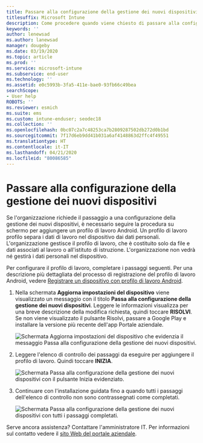 ```yaml
---
title: Passare alla configurazione della gestione dei nuovi dispositivi | Microsoft Docs
titlesuffix: Microsoft Intune
description: Come procedere quando viene chiesto di passare alla configurazione della gestione dei nuovi dispositivi.
keywords: ''
author: lenewsad
ms.author: lanewsad
manager: dougeby
ms.date: 03/19/2020
ms.topic: article
ms.prod: ''
ms.service: microsoft-intune
ms.subservice: end-user
ms.technology: ''
ms.assetid: e0c5993b-3fa5-411e-bae0-93fb66c49bea
searchScope:
- User help
ROBOTS: ''
ms.reviewer: esmich
ms.suite: ems
ms.custom: intune-enduser; seodec18
ms.collection: ''
ms.openlocfilehash: 0bc07c2a7c48253ca7b2809287502db272d0b1bd
ms.sourcegitcommit: 7f17d6eb9dd41b031a6af4148863d2ffc4f49551
ms.translationtype: HT
ms.contentlocale: it-IT
ms.lasthandoff: 04/21/2020
ms.locfileid: "80086585"
---
```

# <a name="move-to-new-device-management-setup"></a>Passare alla configurazione della gestione dei nuovi dispositivi  

Se l'organizzazione richiede il passaggio a una configurazione della gestione dei nuovi dispositivi, è necessario seguire la procedura su schermo per aggiungere un profilo di lavoro Android. Un profilo di lavoro profilo separa i dati di lavoro nel dispositivo dai dati personali. L'organizzazione gestisce il profilo di lavoro, che è costituito solo da file e dati associati al lavoro o all'istituto di istruzione. L'organizzazione non vedrà né gestirà i dati personali nel dispositivo. 

Per configurare il profilo di lavoro, completare i passaggi seguenti. Per una descrizione più dettagliata del processo di registrazione del profilo di lavoro Android, vedere [Registrare un dispositivo con profilo di lavoro Android](./enroll-device-android-work-profile.md).  

 1. Nella schermata **Aggiorna impostazioni del dispositivo** viene visualizzato un messaggio con il titolo **Passa alla configurazione della gestione dei nuovi dispositivi**. Leggere le informazioni visualizza per una breve descrizione della modifica richiesta, quindi toccare **RISOLVI**. Se non viene visualizzato il pulsante Risolvi, passare a Google Play e installare la versione più recente dell'app Portale aziendale.  

    ![Schermata **Aggiorna impostazioni del dispositivo** che evidenzia il messaggio Passa alla configurazione della gestione dei nuovi dispositivi.](./media/intune-company-portal-update-settings.png)  

2. Leggere l'elenco di controllo dei passaggi da eseguire per aggiungere il profilo di lavoro. Quindi toccare **INIZIA**. 

    ![Schermata **Passa alla configurazione della gestione dei nuovi dispositivi** con il pulsante Inizia evidenziato.](./media/company-portal-unfinished-checklist-2003.png)  

3. Continuare con l'installazione guidata fino a quando tutti i passaggi dell'elenco di controllo non sono contrassegnati come completati.  

    ![Schermata **Passa alla configurazione della gestione dei nuovi dispositivi** con tutti i passaggi completati.](./media/company-portal-checklist-2003.png)  

Serve ancora assistenza? Contattare l'amministratore IT. Per informazioni sul contatto vedere il [sito Web del portale aziendale](https://go.microsoft.com/fwlink/?linkid=2010980).  
